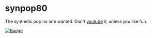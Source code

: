 # synpop80

The synthetic pop no one wanted. Don't [youtube](https://www.youtube.com/watch?v=JAdqNexE4Is&t=0s&list=PL163BCBA789B4705C&index=3) it, unless you like fun.

[![Badge](https://zephyrtransport.org/img/badging/project_pages/demo_synpop80/synpop80.png)](http://zephyrtransport.org)

